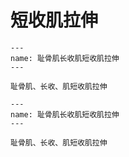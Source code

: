 # 短收肌拉伸

```{figure} assets/img/2022-01-17-12-13-42.png
---
name: 耻骨肌长收肌短收肌拉伸
---

耻骨肌、长收、肌短收肌拉伸
```

```{figure} assets/img/2022-01-17-12-15-14.png
---
name: 耻骨肌长收肌短收肌拉伸
---

耻骨肌、长收、肌短收肌拉伸
```